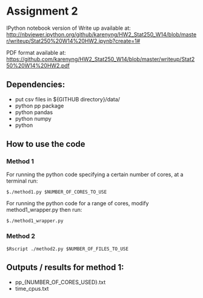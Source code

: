 Assignment 2
=============

IPython notebook version of Write up available at:
http://nbviewer.ipython.org/github/karenyng/HW2_Stat250_W14/blob/master/writeup/Stat250%20W14%20HW2.ipynb?create=1#

PDF format available at: 
https://github.com/karenyng/HW2_Stat250_W14/blob/master/writeup/Stat250%20W14%20HW2.pdf

Dependencies:
-----------
* put csv files in ${GITHUB directory}/data/
* python pp package 
* python pandas 
* python numpy 
* python 

How to use the code 
--------------------
### Method 1 
For running the python code specifying a certain number of cores, at a terminal run:

    $./method1.py $NUMBER_OF_CORES_TO_USE

For running the python code for a range of cores, modify method1_wrapper.py then run:

    $./method1_wrapper.py

### Method 2 
    $Rscript ./method2.py $NUMBER_OF_FILES_TO_USE

Outputs / results for method 1: 
------------------
* pp_{NUMBER_OF_CORES_USED}.txt
* time_cpus.txt  

